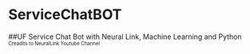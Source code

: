 # ServiceChatBOT
##UF
Service Chat Bot with Neural Link, Machine Learning and Python
<sub><sup>Creadits to NeuralLink Youtube Channel</sup></sub>
